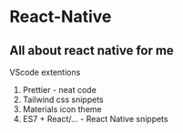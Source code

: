 # React-Native
All about react native for me
---


VScode extentions
1. Prettier - neat code
2. Tailwind css snippets
3. Materials icon theme
4. ES7 + React/... - React Native snippets
